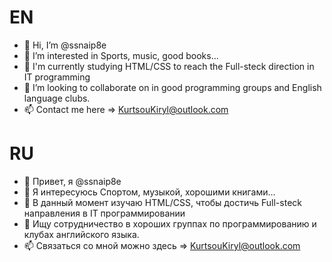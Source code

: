# EN
- 👋 Hi, I’m @ssnaip8e
- 👀 I’m interested in Sports, music, good books...
- 🌱 I'm currently studying HTML/CSS to reach the Full-steсk direction in IT programming
- 💞️ I’m looking to collaborate on in good programming groups and English language clubs.
- 📫 Contact me here => KurtsouKiryl@outlook.com

# RU
- 👋 Привет, я @ssnaip8e
- 👀 Я интересуюсь Спортом, музыкой, хорошими книгами...
- 🌱 В данный момент изучаю HTML/CSS, чтобы достичь Full-steсk направления в IT программировании
- 💞️ Ищу сотрудничество в хороших группах по программированию и клубах английского языка.
- 📫 Связаться со мной можно здесь => KurtsouKiryl@outlook.com


<!---
ssnaip8e/ssnaip8e is a ✨ special ✨ repository because its `README.md` (this file) appears on your GitHub profile.
You can click the Preview link to take a look at your changes.
--->
